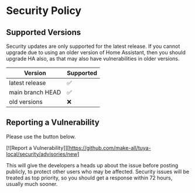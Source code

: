# Security Policy

## Supported Versions

Security updates are only supported for the latest release.
If you cannot upgrade due to using an older version of Home Assistant,
then you should upgrade HA also, as that may also have vulnerabilities
in older versions.

| Version | Supported          |
| ------- | ------------------ |
| latest release | :white_check_mark: |
| main branch HEAD | :white_check_mark: |
| old versions   | :x:                |

## Reporting a Vulnerability

Please use the button below.

[![Report a Vulnerability]][https://github.com/make-all/tuya-local/security/advisories/new]

This will give the developers a heads up about the issue before posting publicly, to protect other users who may be affected.
Security issues will be treated as top priority, so you should get a response within 72 hours, usually much sooner.
